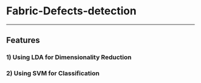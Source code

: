 # Fabric-Defects-detection
---
## Features

### 1)  Using  LDA  for   Dimensionality Reduction 


### 2)  Using  SVM  for   Classification 
